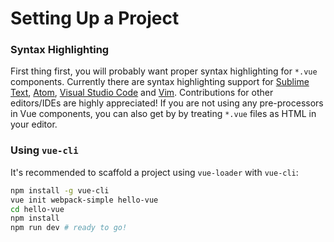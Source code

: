 # Setting Up a Project

### Syntax Highlighting

First thing first, you will probably want proper syntax highlighting for `*.vue` components. Currently there are syntax highlighting support for [Sublime Text](https://github.com/vuejs/vue-syntax-highlight), [Atom](https://atom.io/packages/language-vue), [Visual Studio Code](https://marketplace.visualstudio.com/items?itemName=seanwash.vue) and [Vim](https://github.com/posva/vim-vue). Contributions for other editors/IDEs are highly appreciated! If you are not using any pre-processors in Vue components, you can also get by by treating `*.vue` files as HTML in your editor.

### Using `vue-cli`

It's recommended to scaffold a project using `vue-loader` with `vue-cli`:

``` bash
npm install -g vue-cli
vue init webpack-simple hello-vue
cd hello-vue
npm install
npm run dev # ready to go!
```
